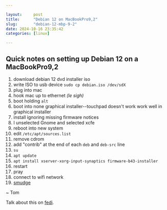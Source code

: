 ```yaml
---

layout:     post 
title:      "Debian 12 on MacBookPro9,2"
slug:       "debian-12-mbp-9-2"
date: 2024-10-16 23:35:42 
categories: [linux]

---
```


## Quick notes on setting up Debian 12 on a MacBookPro9,2

1. download debian 12 dvd installer iso
1. write ISO to usb device `sudo cp debian.iso /dev/sdX`
1. plug into mac
1. hook mac up to ethernet _(le sigh)_
1. boot holding `alt`
1. boot into none graphical installer--touchpad doesn't work work well in graphical installer
1. install ignoring missing firmware notices
1. I unselected Gnome and selected xcfe
1. reboot into new system
1. edit `/etc/apt/sources.list`
  1. remove cdrom
  1. add "contrib" at the end of each `deb` and `deb-src` line
1. `su`
1. `apt update`
1. `apt install xserver-xorg-input-synaptics firmware-b43-installer`
1. restart
1. pray
1. connect to wifi network
1. [smudge](https://github.com/vilmibm/smudge)

~ Tom

Talk about this on [fedi](https://tiny.tilde.website/@kindrobot/113323103947081223).